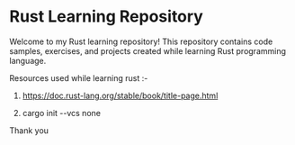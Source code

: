 # Rust Learning Repository

Welcome to my Rust learning repository! This repository contains code samples, exercises, and projects created while learning Rust programming language.

Resources used while learning rust :- 

1) https://doc.rust-lang.org/stable/book/title-page.html

2) cargo init --vcs none

Thank you